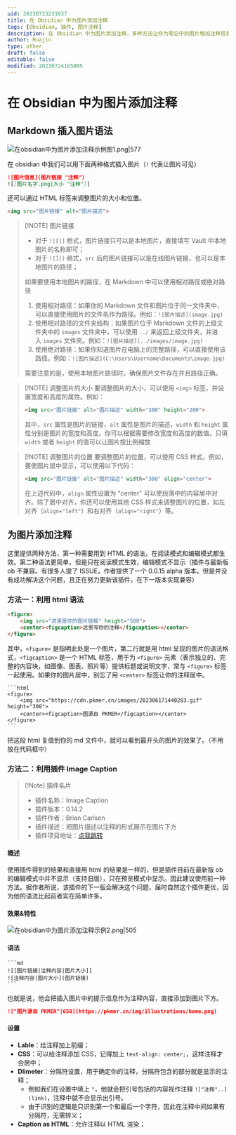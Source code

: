 ```yaml
---
uid: 20230723231037
title: 在 Obsidian 中为图片添加注释
tags: [Obsidian, 插件, 图片注释]
description: 在 Obsidian 中为图片添加注释，多种方法让你为笔记中的图片增加注释信息
author: Huajin
type: other
draft: false
editable: false
modified: 20230724165005
---
```


# 在 Obsidian 中为图片添加注释

## Markdown 插入图片语法

![在obsidian中为图片添加注释示例图1.png|577](https://cdn.pkmer.cn/images/%E5%9C%A8obsidian%E4%B8%AD%E4%B8%BA%E5%9B%BE%E7%89%87%E6%B7%BB%E5%8A%A0%E6%B3%A8%E9%87%8A%E7%A4%BA%E4%BE%8B%E5%9B%BE1.png!pkmer)

在 obsidian 中我们可以用下面两种格式插入图片（`!` 代表让图片可见）

```md
![图片信息](图片链接 "注释")
![[图片名字.png|大小 "注释"]]
```

还可以通过 HTML 标签来调整图片的大小和位置。

```html
<img src="图片链接" alt="图片描述">
```

> [!NOTE] 图片链接
> - 对于 `![[]]` 格式，图片链接只可以是本地图片，直接填写 Vault 中本地图片的名称即可；
> - 对于 `![]()` 格式，`src` 后的图片链接可以是在线图片链接，也可以是本地图片的路径；
>
> 如果要使用本地图片的路径，在 Markdown 中可以使用相对路径或绝对路径
> 1. 使用相对路径：如果你的 Markdown 文件和图片位于同一文件夹中，可以直接使用图片的文件名作为路径。例如：`![图片描述](image.jpg)`
> 2. 使用相对路径的文件夹结构：如果图片位于 Markdown 文件的上级文件夹中的 `images` 文件夹中，可以使用 `../` 来返回上级文件夹，并进入 `images` 文件夹。例如：`![图片描述](../images/image.jpg)`
> 3. 使用绝对路径：如果你知道图片在电脑上的完整路径，可以直接使用该路径。例如：`![图片描述](C:\Users\Username\Documents\image.jpg)`
>
> 需要注意的是，使用本地图片路径时，确保图片文件存在并且路径正确。

> [!NOTE] 调整图片的大小
> 要调整图片的大小，可以使用 `<img>` 标签，并设置宽度和高度的属性。例如：
>
> ```html
> <img src="图片链接" alt="图片描述" width="300" height="200">
> ```
>
> 其中，`src` 属性是图片的链接，`alt` 属性是图片的描述，`width` 和 `height` 属性分别是图片的宽度和高度。你可以根据需要修改宽度和高度的数值。只填 `width` 或者 `height` 的值可以让图片按比例缩放

> [!NOTE] 调整图片的位置
> 要调整图片的位置，可以使用 CSS 样式。例如，要使图片居中显示，可以使用以下代码：
>
> ```html
> <img src="图片链接" alt="图片描述" width="300" align="center"> 
> ```
>
> 在上述代码中，`align` 属性设置为 "center" 可以使段落中的内容居中对齐。除了居中对齐，你还可以使用其他 CSS 样式来调整图片的位置，如左对齐（`align="left"`）和右对齐（`align="right"`）等。

## 为图片添加注释

这里提供两种方法，第一种需要用到 HTML 的语法，在阅读模式和编辑模式都生效。第二种语法更简单，但是只在阅读模式生效，编辑模式不显示（插件与最新版 ob 不兼容。有很多人提了 ISSUE，作者提供了一个 0.0.15 alpha 版本，但是并没有成功解决这个问题，且正在努力更新该插件，在下一版本实现兼容）

### 方法一：利用 html 语法

```html
<figure>
	<img src="这里是你的图片链接" height="500">
	<center><figcaption>这里写你的注释</figcaption></center>
</figure>
```

其中，`<figure>` 是指明此处是一个图片，第二行就是用 html 呈现的图片的语法格式，`<figcaption>` 是一个 HTML 标签，用于为 `<figure>` 元素（表示独立的、完整的内容块，如图像、图表、照片等）提供标题或说明文字，常与 `<figure>` 标签一起使用。如果你的图片居中，别忘了用 `<center>` 标签让你的注释居中。

`````
```html
<figure>
	<img src="https://cdn.pkmer.cn/images/202306171440283.gif" height="300">
	<center><figcaption>图源自 PKMER</figcaption></center>
</figure>
```
`````

把这段 html 复值到你的 md 文件中，就可以看到最开头的图片的效果了。（不用放在代码框中）

### 方法二：利用插件 Image Caption

> [!Note] 插件名片
>
> - 插件名称：Image Caption
> - 插件版本：0.14.2
> - 插件作者：Brian Carlsen
> - 插件描述：把图片描述以注释的形式展示在图片下方
> - 插件项目地址：[点我跳转](https://github.com/bicarlsen)

#### 概述

使用插件得到的结果和直接用 html 的结果是一样的，但是插件目前在最新版 ob 的编辑模式中并不显示（支持旧版），只在预览模式中显示。因此建议使用前一种方法。据作者所说，该插件的下一版会解决这个问题，届时自然这个插件更优，因为他的语法比起前者实在简单许多。

#### 效果&特性

![在obsidian中为图片添加注释示例2.png|505](https://cdn.pkmer.cn/images/%E5%9C%A8obsidian%E4%B8%AD%E4%B8%BA%E5%9B%BE%E7%89%87%E6%B7%BB%E5%8A%A0%E6%B3%A8%E9%87%8A%E7%A4%BA%E4%BE%8B2.png!pkmer)

#### 语法

`````
```md
![[图片链接|注释内容|图片大小]]
![注释内容|图片大小](图片链接)
```
`````

也就是说，他会把插入图片中的提示信息作为注释内容，直接添加到图片下方。

```md
!["图片源自 PKMER"|650](https://pkmer.cn/img/illustrations/home.png)
```

#### 设置

- **Lable**：给注释加上前缀；
- **CSS**：可以给注释添加 CSS，记得加上 `text-align: center;`，这样注释才会居中；
- **Dlimeter**：分隔符设置，用于确定你的注释，分隔符包含的部分就是显示的注释；
	- 例如我们在设置中填上 `"`，他就会把引号包括的内容视作注释 `!["注释"..](link)`，注释中就不会显示出引号。
	- 由于识别的逻辑是只识别第一个和最后一个字符，因此在注释中间如果有分隔符，无需转义；
- **Caption as HTML**：允许注释以 HTML 渲染；

